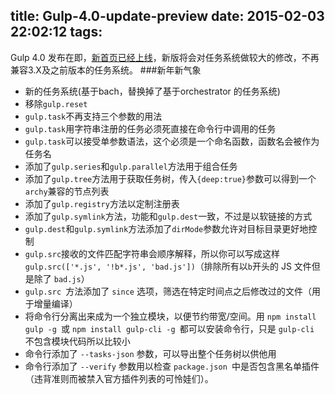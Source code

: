 title: Gulp-4.0-update-preview
date: 2015-02-03 22:02:12
tags:
---
Gulp 4.0 发布在即，[新首页已经上线](http://gulpjs.com/)，新版将会对任务系统做较大的修改，不再兼容3.X及之前版本的任务系统。<!--more-->
###新年新气象
- 新的任务系统(基于bach，替换掉了基于orchestrator 的任务系统)
- 移除`gulp.reset`
- `gulp.task`不再支持三个参数的用法
- `gulp.task`用字符串注册的任务必须死直接在命令行中调用的任务
- `gulp.task`可以接受单参数语法，这个必须是一个命名函数，函数名会被作为任务名
- 添加了`gulp.series`和`gulp.parallel`方法用于组合任务
- 添加了`gulp.tree`方法用于获取任务树，传入`{deep:true}`参数可以得到一个`archy`兼容的节点列表
- 添加了`gulp.registry`方法以定制注册表
- 添加了`gulp.symlink`方法，功能和`gulp.dest`一致，不过是以软链接的方式
- `gulp.dest`和`gulp.symlink`方法添加了`dirMode`参数允许对目标目录更好地控制
- `gulp.src`接收的文件匹配字符串会顺序解释，所以你可以写成这样 `gulp.src(['*.js', '!b*.js', 'bad.js'])`（排除所有以` b `开头的 JS 文件但是除了 `bad.js`）
- `gulp.src `方法添加了 `since` 选项，筛选在特定时间点之后修改过的文件（用于增量编译）
- 将命令行分离出来成为一个独立模块，以便节约带宽/空间。用 `npm install gulp -g `或 `npm install gulp-cli -g `都可以安装命令行，只是 `gulp-cli `不包含模块代码所以比较小
- 命令行添加了 `--tasks-json` 参数，可以导出整个任务树以供他用
- 命令行添加了 `--verify` 参数用以检查 `package.json `中是否包含黑名单插件（违背准则而被禁入官方插件列表的可怜娃们）。
